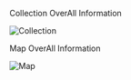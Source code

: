 Collection OverAll Information

![Collection](https://github.com/SoniNishaJD/Collection-Map-OverAll-Information-2023/assets/123350510/fd1c4262-5a7f-4f34-8ab6-6caae18b160e)

Map OverAll Information

![Map](https://github.com/SoniNishaJD/Collection-Map-OverAll-Information-2023/assets/123350510/f54ebd51-1595-41d9-b224-cd6a99d2ffd7)
